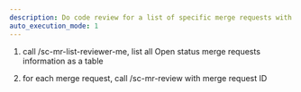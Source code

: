 ```yaml
---
description: Do code review for a list of specific merge requests with specific rules to find out if any problem
auto_execution_mode: 1
---
```


1. call /sc-mr-list-reviewer-me, list all Open status merge requests information as a table

2. for each merge request, call /sc-mr-review with merge request ID